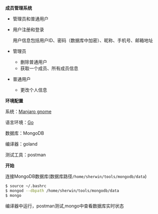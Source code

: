 **成员管理系统**

- 管理员和普通用户

- 用户注册和登录

  用户信息包括用户ID、密码（数据库中加密）、昵称、手机号、邮箱地址

- 管理员

  - 删除普通用户
  - 获取一个成员、所有成员信息

- 普通用户

  - 更改个人信息

**环境配置**

系统：[Manjaro gnome](https://manjaro.org/download/) 

语言环境：[Go](https://golang.org/)

数据库：MongoDB

编译器：goland

测试工具：postman

**开始**

连接MongoDB数据库(数据库路径`/home/sherwin/tools/mongodb/data`)

```bash
$ source ~/.bashrc
$ mongod --dbpath /home/sherwin/tools/mongodb/data
$ mongo
```

编译器中运行，postman测试,mongo中查看数据库实时状态



